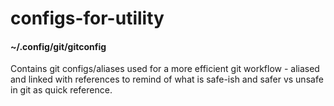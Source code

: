 # configs-for-utility

#### ~/.config/git/gitconfig
Contains git configs/aliases used for a more efficient git workflow - aliased and linked with references to remind of what is safe-ish and safer vs unsafe in git as quick reference.
